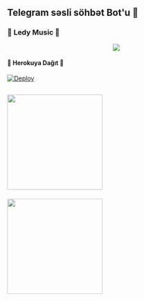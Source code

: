 <h2 align="centre">Telegram səsli söhbət Bot'u 🎵</h2>

### 🍁 **Ledy Music** 🍁
<p align="center">
  <img src="https://telegra.ph/file/e669d8ec6be16f4b7cc39.jpg">
</p> 

 


<h4>🔺 Herokuya Dağıt 🔻</h4>

[![Deploy](https://www.herokucdn.com/deploy/button.svg)](https://heroku.com/deploy?template=https://github.com/AzeMusic/LedyMusicBot)


<a href="https://t.me/ledyplaylist"><img src="https://img.shields.io/badge/📱 Kanal%20Ledy%3F-yes-blue?&style=flat-square?&logo=telegram" width=220px></a></p>
  ------
 <a href="https://t.me/SOQrup"><img src="https://img.shields.io/badge/🛠️ Dəstək%20Ledy%3F-yes-blue?&style=flat-square?&logo=telegram" width=220px></a></p>
